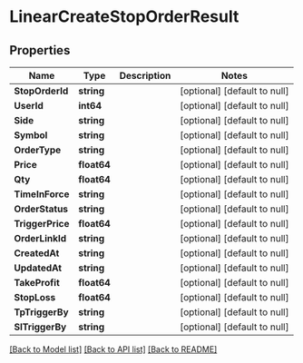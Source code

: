 # LinearCreateStopOrderResult

## Properties
Name | Type | Description | Notes
------------ | ------------- | ------------- | -------------
**StopOrderId** | **string** |  | [optional] [default to null]
**UserId** | **int64** |  | [optional] [default to null]
**Side** | **string** |  | [optional] [default to null]
**Symbol** | **string** |  | [optional] [default to null]
**OrderType** | **string** |  | [optional] [default to null]
**Price** | **float64** |  | [optional] [default to null]
**Qty** | **float64** |  | [optional] [default to null]
**TimeInForce** | **string** |  | [optional] [default to null]
**OrderStatus** | **string** |  | [optional] [default to null]
**TriggerPrice** | **float64** |  | [optional] [default to null]
**OrderLinkId** | **string** |  | [optional] [default to null]
**CreatedAt** | **string** |  | [optional] [default to null]
**UpdatedAt** | **string** |  | [optional] [default to null]
**TakeProfit** | **float64** |  | [optional] [default to null]
**StopLoss** | **float64** |  | [optional] [default to null]
**TpTriggerBy** | **string** |  | [optional] [default to null]
**SlTriggerBy** | **string** |  | [optional] [default to null]

[[Back to Model list]](../README.md#documentation-for-models) [[Back to API list]](../README.md#documentation-for-api-endpoints) [[Back to README]](../README.md)


